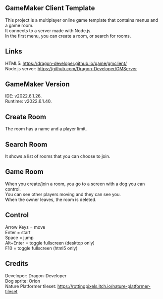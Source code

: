 ## GameMaker Client Template  
This project is a multiplayer online game template that contains menus and a game room.    
It connects to a server made with Node.js.  
In the first menu, you can create a room, or search for rooms.  

## Links  
HTML5: https://dragon-developer.github.io/game/gmclient/  
Node.js server: https://github.com/Dragon-Developer/GMServer  

## GameMaker Version  
IDE: v2022.6.1.26.  
Runtime: v2022.6.1.40.  

## Create Room  
The room has a name and a player limit.  

## Search Room  
It shows a list of rooms that you can choose to join.  

## Game Room  
When you create/join a room, you go to a screen with a dog you can control.  
You can see other players moving and they can see you.  
When the owner leaves, the room is deleted.  

## Control
Arrow Keys = move  
Enter = start  
Space = jump  
Alt+Enter = toggle fullscreen (desktop only)  
F10 = toggle fullscreen (html5 only)  

## Credits  
Developer: Dragon-Developer  
Dog sprite: Orion  
Nature Platformer tileset: https://rottingpixels.itch.io/nature-platformer-tileset  
